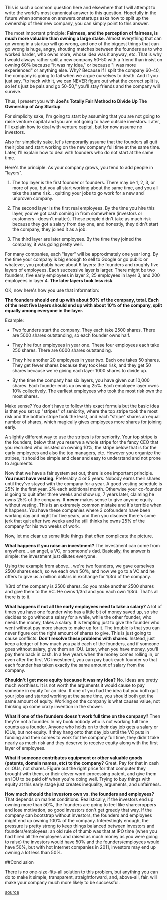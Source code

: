 This is such a common question here and elsewhere that I will attempt to write
the world's most canonical answer to this question. Hopefully in the future
when someone on answers.onstartups asks how to split up the ownership of their
new company, you can simply point to this answer.

The most important principle: __Fairness, and the perception of fairness, is
much more valuable than owning a large stake__. Almost everything that can go
wrong in a startup will go wrong, and one of the biggest things that can go
wrong is huge, angry, shouting matches between the founders as to who worked
harder, who owns more, whose idea was it anyway, etc. That is why I would
always rather split a new company 50-50 with a friend than insist on owning 60%
because "it was my idea," or because "I was more experienced" or anything else.
Why? Because if I split the company 60-40, the company is going to fail when we
argue ourselves to death. And if you just say, "to heck with it, we can NEVER
figure out what the correct split is, so let's just be pals and go 50-50,"
you'll stay friends and the company will survive.

Thus, I present you with __Joel's Totally Fair Method to Divide Up The
Ownership of Any Startup__.

For simplicity sake, I'm going to start by assuming that you are not going to
raise venture capital and you are not going to have outside investors. Later,
I'll explain how to deal with venture capital, but for now assume no investors.

Also for simplicity sake, let's temporarily assume that the founders all quit
their jobs and start working on the new company full time at the same time.
Later, I'll explain how to deal with founders who do not start at the same time.

Here's the principle. As your company grows, you tend to add people in
"layers".

1. The top layer is the first founder or founders. There may be 1, 2, 3, or
more of you, but you all start working about the same time, and you all take
the same risk... quitting your jobs to go work for a new and unproven company.

2. The second layer is the first real employees. By the time you hire this
layer, you've got cash coming in from somewhere (investors or
customers--doesn't matter). These people didn't take as much risk because they
got a salary from day one, and honestly, they didn't start the company, they
joined it as a job.

3. The third layer are later employees. By the time they joined the company, it
was going pretty well.

For many companies, each "layer" will be approximately one year long. By the
time your company is big enough to sell to Google or go public or whatever, you
probably have about 6 layers: the founders and roughly five layers of
employees. Each successive layer is larger. There might be two founders, five
early employees in layer 2, 25 employees in layer 3, and 200 employees in layer
4. __The later layers took less risk__.

OK, now here's how you use that information:

__The founders should end up with about 50% of the company, total. Each of the
next five layers should end up with about 10% of the company, split equally
among everyone in the layer.__

Example:

- Two founders start the company. They each take 2500 shares. There are 5000
shares outstanding, so each founder owns half.

- They hire four employees in year one. These four employees each take 250
shares. There are 6000 shares outstanding.

- They hire another 20 employees in year two. Each one takes 50 shares. They
get fewer shares because they took less risk, and they get 50 shares because
we're giving each layer 1000 shares to divide up.

- By the time the company has six layers, you have given out 10,000 shares.
Each founder ends up owning 25%. Each employee layer owns 10% collectively. The
earliest employees who took the most risk own the most shares.

Make sense? You don't have to follow this exact formula but the basic idea is
that you set up "stripes" of seniority, where the top stripe took the most risk
and the bottom stripe took the least, and each "stripe" shares an equal number
of shares, which magically gives employees more shares for joining early.

A slightly different way to use the stripes is for seniority. Your top stripe
is the founders, below that you reserve a whole stripe for the fancy CEO that
you recruited who insisted on owning 10%, the stripe below that is for the
early employees and also the top managers, etc. However you organize the
stripes, it should be simple and clear and easy to understand and not prone to
arguments.

Now that we have a fair system set out, there is one important principle. __You
must have vesting__. Preferably 4 or 5 years. Nobody earns their shares until
they've stayed with the company for a year. A good vesting schedule is 25% in
the first year, 2% each additional month. Otherwise your co-founder is going to
quit after three weeks and show up, 7 years later, claiming he owns 25% of the
company. It __never__ makes sense to give anyone equity without vesting. This
is an extremely common mistake and it's terrible when it happens. You have
these companies where 3 cofounders have been working day and night for five
years, and then you discover there's some jerk that quit after two weeks and he
still thinks he owns 25% of the company for his two weeks of work.

Now, let me clear up some little things that often complicate the picture.

__What happens if you raise an investment?__ The investment can come from
anywhere... an angel, a VC, or someone's dad. Basically, the answer is simple:
the investment just dilutes everyone.

Using the example from above... we're two founders, we gave ourselves 2500
shares each, so we each own 50%, and now we go to a VC and he offers to give us
a million dollars in exchange for 1/3rd of the company.

1/3rd of the company is 2500 shares. So you make another 2500 shares and give
them to the VC. He owns 1/3rd and you each own 1/3rd. That's all there is to it.

__What happens if not all the early employees need to take a salary?__ A lot of
times you have one founder who has a little bit of money saved up, so she
decides to go without a salary for a while, while the other founder, who needs
the money, takes a salary. It is tempting just to give the founder who went
without pay more shares to make up for it. The trouble is that you can never
figure out the right amount of shares to give. This is just going to cause
conflicts. __Don't resolve these problems with shares__. Instead, just keep a
ledger of how much you paid each of the founders, and if someone goes without
salary, give them an IOU. Later, when you have money, you'll pay them back in
cash. In a few years when the money comes rolling in, or even after the first
VC investment, you can pay back each founder so that each founder has taken
exactly the same amount of salary from the company.

__Shouldn't I get more equity because it was my idea?__ No. Ideas are pretty
much worthless. It is not worth the arguments it would cause to pay someone in
equity for an idea. If one of you had the idea but you both quit your jobs and
started working at the same time, you should both get the same amount of
equity. Working on the company is what causes value, not thinking up some crazy
invention in the shower.

__What if one of the founders doesn't work full time on the company?__ Then
they're not a founder. In my book nobody who is not working full time counts as
a founder. Anyone who holds on to their day job gets a salary or IOUs, but not
equity. If they hang onto that day job until the VC puts in funding and then
comes to work for the company full time, they didn't take nearly as much risk
and they deserve to receive equity along with the first layer of employees.

__What if someone contributes equipment or other valuable goods (patents,
domain names, etc) to the company?__ Great. Pay for that in cash or IOUs, not
shares. Figure out the right price for that computer they brought with them, or
their clever word-processing patent, and give them an IOU to be paid off when
you're doing well. Trying to buy things with equity at this early stage just
creates inequality, arguments, and unfairness.

__How much should the investors own vs. the founders and employees?__ That
depends on market conditions. Realistically, if the investors end up owning
more than 50%, the founders are going to feel like sharecroppers and lose
motivation, so good investors don't get greedy that way. If the company can
bootstrap without investors, the founders and employees might end up owning
100% of the company. Interestingly enough, the pressure is pretty strong to
keep things balanced between investors and founders/employees; an old rule of
thumb was that at IPO time (when you had hired all the employees and raised as
much money as you were going to raise) the investors would have 50% and the
founders/employees would have 50%, but with hot Internet companies in 2011,
investors may end up owning a lot less than 50%.

##Conclusion

There is no one-size-fits-all solution to this problem, but anything you can do
to make it simple, transparent, straightforward, and, above-all, fair, will
make your company much more likely to be
successful.

[source](http://answers.onstartups.com/questions/6949/forming-a-new-software-startup-how-do-i-allocate-ownership-fairly/23326#23326)
